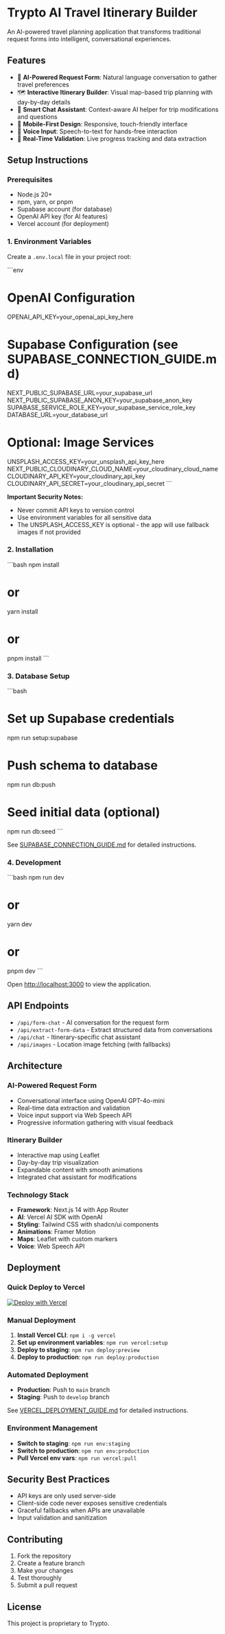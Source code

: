 # Trypto AI Travel Itinerary Builder

An AI-powered travel planning application that transforms traditional request forms into intelligent, conversational experiences.

## Features

- 🤖 **AI-Powered Request Form**: Natural language conversation to gather travel preferences
- 🗺️ **Interactive Itinerary Builder**: Visual map-based trip planning with day-by-day details
- 💬 **Smart Chat Assistant**: Context-aware AI helper for trip modifications and questions
- 📱 **Mobile-First Design**: Responsive, touch-friendly interface
- 🎤 **Voice Input**: Speech-to-text for hands-free interaction
- 🎯 **Real-Time Validation**: Live progress tracking and data extraction

## Setup Instructions

### Prerequisites

- Node.js 20+
- npm, yarn, or pnpm
- Supabase account (for database)
- OpenAI API key (for AI features)
- Vercel account (for deployment)

### 1. Environment Variables

Create a `.env.local` file in your project root:

\`\`\`env
# OpenAI Configuration
OPENAI_API_KEY=your_openai_api_key_here

# Supabase Configuration (see SUPABASE_CONNECTION_GUIDE.md)
NEXT_PUBLIC_SUPABASE_URL=your_supabase_url
NEXT_PUBLIC_SUPABASE_ANON_KEY=your_supabase_anon_key
SUPABASE_SERVICE_ROLE_KEY=your_supabase_service_role_key
DATABASE_URL=your_database_url

# Optional: Image Services
UNSPLASH_ACCESS_KEY=your_unsplash_api_key_here
NEXT_PUBLIC_CLOUDINARY_CLOUD_NAME=your_cloudinary_cloud_name
CLOUDINARY_API_KEY=your_cloudinary_api_key
CLOUDINARY_API_SECRET=your_cloudinary_api_secret
\`\`\`

**Important Security Notes:**
- Never commit API keys to version control
- Use environment variables for all sensitive data
- The UNSPLASH_ACCESS_KEY is optional - the app will use fallback images if not provided

### 2. Installation

\`\`\`bash
npm install
# or
yarn install
# or
pnpm install
\`\`\`

### 3. Database Setup

\`\`\`bash
# Set up Supabase credentials
npm run setup:supabase

# Push schema to database
npm run db:push

# Seed initial data (optional)
npm run db:seed
\`\`\`

See [SUPABASE_CONNECTION_GUIDE.md](./SUPABASE_CONNECTION_GUIDE.md) for detailed instructions.

### 4. Development

\`\`\`bash
npm run dev
# or
yarn dev
# or
pnpm dev
\`\`\`

Open [http://localhost:3000](http://localhost:3000) to view the application.

## API Endpoints

- `/api/form-chat` - AI conversation for the request form
- `/api/extract-form-data` - Extract structured data from conversations
- `/api/chat` - Itinerary-specific chat assistant
- `/api/images` - Location image fetching (with fallbacks)

## Architecture

### AI-Powered Request Form
- Conversational interface using OpenAI GPT-4o-mini
- Real-time data extraction and validation
- Voice input support via Web Speech API
- Progressive information gathering with visual feedback

### Itinerary Builder
- Interactive map using Leaflet
- Day-by-day trip visualization
- Expandable content with smooth animations
- Integrated chat assistant for modifications

### Technology Stack
- **Framework**: Next.js 14 with App Router
- **AI**: Vercel AI SDK with OpenAI
- **Styling**: Tailwind CSS with shadcn/ui components
- **Animations**: Framer Motion
- **Maps**: Leaflet with custom markers
- **Voice**: Web Speech API

## Deployment

### Quick Deploy to Vercel

[![Deploy with Vercel](https://vercel.com/button)](https://vercel.com/new/clone?repository-url=https://github.com/yourusername/travel-itinerary-builder)

### Manual Deployment

1. **Install Vercel CLI**: `npm i -g vercel`
2. **Set up environment variables**: `npm run vercel:setup`
3. **Deploy to staging**: `npm run deploy:preview`
4. **Deploy to production**: `npm run deploy:production`

### Automated Deployment

- **Production**: Push to `main` branch
- **Staging**: Push to `develop` branch

See [VERCEL_DEPLOYMENT_GUIDE.md](./VERCEL_DEPLOYMENT_GUIDE.md) for detailed instructions.

### Environment Management

- **Switch to staging**: `npm run env:staging`
- **Switch to production**: `npm run env:production`
- **Pull Vercel env vars**: `npm run vercel:pull`

## Security Best Practices

- API keys are only used server-side
- Client-side code never exposes sensitive credentials
- Graceful fallbacks when APIs are unavailable
- Input validation and sanitization

## Contributing

1. Fork the repository
2. Create a feature branch
3. Make your changes
4. Test thoroughly
5. Submit a pull request

## License

This project is proprietary to Trypto.
